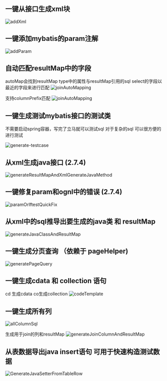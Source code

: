 ## 一键从接口生成xml块
![addXml](https://coding.net/u/gejun123456/p/MyBatisCodeHelper-Pro/git/raw/master/screenshots/generateXmlFromMapper.gif)

## 一键添加mybatis的param注解
![addParam](https://coding.net/u/gejun123456/p/MyBatisCodeHelper-Pro/git/raw/master/screenshots/addParamForOneClick.gif)

## 自动匹配resultMap中的字段
autoMap会找到resultMap type中的属性与resultMap引用的sql select的字段以最近的字段来进行匹配
![joinAutoMapping](https://coding.net/u/gejun123456/p/MyBatisCodeHelper-Pro/git/raw/master/screenshots/joinAutoMapping.gif)

支持columnPrefix匹配
![joinAutoMapping](https://coding.net/u/gejun123456/p/MyBatisCodeHelper-Pro/git/raw/master/screenshots/joinAutoMapping.gif)

## 一键生成测试mybatis接口的测试类 

不需要启动spring容器，写完了立马就可以测试sql  对于复杂的sql 可以很方便的进行测试 

![generate-testcase](https://coding.net/u/gejun123456/p/MyBatisCodeHelper-Pro/git/raw/master/screenshots/generateTestCaseByClick.gif)

## 从xml生成java接口 (2.7.4)
![generateResultMapAndXmlGenerateJavaMethod](https://coding.net/u/gejun123456/p/MyBatisCodeHelper-Pro/git/raw/master/screenshots/generateResultMapAndXmlGenerateJavaMethod.gif)

## 一键修复param和ognl中的错误 (2.7.4)
![paramOrIftestQuickFix](https://coding.net/u/gejun123456/p/MyBatisCodeHelper-Pro/git/raw/master/screenshots/paramOrIftestQuickFix.gif)


## 从xml中的sql推导出要生成的java类 和 resultMap 

![generateJavaClassAndResultMap](https://coding.net/u/gejun123456/p/MyBatisCodeHelper-Pro/git/raw/master/screenshots/generateJavaClassAndResultMap.gif)


## 一键生成分页查询 （依赖于 pageHelper)

![generatePageQuery](https://coding.net/u/gejun123456/p/MyBatisCodeHelper-Pro/git/raw/master/screenshots/generatePageQuery.gif)


## 一键生成cdata 和 collection 语句

cd 生成cdata co生成collection 
![codeTemplate](https://coding.net/u/gejun123456/p/MyBatisCodeHelper-Pro/git/raw/master/screenshots/codeTemplate.gif)

## 一键生成所有列 
![allColumnSql](https://coding.net/u/gejun123456/p/MyBatisCodeHelper-Pro/git/raw/master/screenshots/allColumnSql.gif)

生成用于join的列和resultMap
![generateJoinColumnAndResultMap](https://coding.net/u/gejun123456/p/MyBatisCodeHelper-Pro/git/raw/master/screenshots/generateJoinColumnAndResultMap.gif)

## 从表数据导出java insert语句 可用于快速构造测试数据
![GenerateJavaSetterFromTableRow](https://coding.net/u/gejun123456/p/MyBatisCodeHelper-Pro/git/raw/master/screenshots/GenerateJavaSetterFromTableRow.gif)




